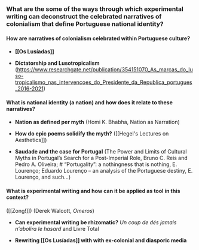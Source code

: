 ### What are the some of the ways through which experimental writing can deconstruct the celebrated narratives of colonialism that define Portuguese national identity? 

#### How are narratives of colonialism celebrated within Portuguese culture?

- **[[Os Lusíadas]]**

- **Dictatorship and Lusotropicalism**
(https://www.researchgate.net/publication/354151070_As_marcas_do_luso-tropicalismo_nas_intervencoes_do_Presidente_da_Republica_portugues_2016-2021)
#### What is national identity (a nation) and how does it relate to these narratives?

- **Nation as defined per myth**
(Homi K. Bhabha, Nation as Narration)

- **How do epic poems solidify the myth?**
([[Hegel's Lectures on Aesthetics]])

- **Saudade and the case for Portugal**
 (The Power and Limits of Cultural Myths in Portugal’s Search for a Post-Imperial Role, Bruno C. Reis and Pedro A. Oliveira; # “Portugality”: a nothingness that is nothing, E. Lourenço; Eduardo Lourenço – an analysis of the Portuguese destiny, E. Lourenço, and such...)
 
#### What is experimental writing and how can it be applied as tool in this context?
([[Zong!]])
(Derek Walcott, _Omeros_)

- **Can experimental writing be rhizomatic?**
_Un coup de dés jamais n’abolira le hasard_ and Livre Total

- **Rewriting [[Os Lusíadas]] with with ex-colonial and diasporic media**
